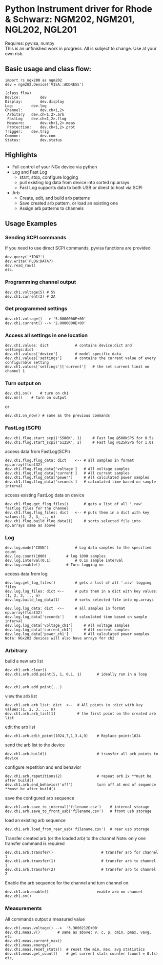 # Python Instrument driver for Rhode & Schwarz: NGM202, NGM201, NGL202, NGL201
Requires: pyvisa, numpy  
This is an unfinished work in progress.  All is subject to change.  Use at your own risk.  
## Basic usage and class flow:
```
import rs_ngx200 as ngm202          
dev = ngm202.Device('VISA::ADDRESS')  

(class flow)
Device:         dev  
Display:        dev.display
Log:		dev.log 
Channel:        dev.ch<1,2>
 Arbitary	dev.ch<1,2>.arb
 FastLog	dev.ch<1,2>.flog
 Measure:    	dev.ch<1,2>.meas
 Protection:	dev.ch<1,2>.prot
Trigger:	dev.trig
Common:     	dev.com 
Status:     	dev.status
```
## Highlights
* Full control of your NGx device via python
* Log and Fast Log
	* start, stop, configure logging
	* pull existing log data from device into sorted np.arrays
	* Fast Log supports data to both USB or direct to host via SCPI
* Arb
	* Create, edit, and build arb patterns
	* Save created arb pattern, or load an existing one
	* Assign arb patterns to channels

## Usage Examples
### Sending SCPI commands
If you need to use direct SCPI commands, pyvisa functions are provided
```
dev.query('*IDN?')
dev.write('FLOG:DATA?)
dev.read_raw()
etc.
```
### Programming channel output
```
dev.ch1.voltage(5) # 5V
dev.ch1.current(2) # 2A
```
### Get programmed settings
```
dev.ch1.voltage() --> '5.0000000E+00'
dev.ch1.current() --> '2.0000000E+00'
```
### Access all settings in one location
```
dev.ch1.values: dict			# contains device:dict and settings:dict
dev.ch1.values['device']		# model specific data
dev.ch1.values['settings']		# contains the current value of every configurable setting
dev.ch1.values['settings']['current']	# the set current limit on channel 1
```
### Turn output on
```
dev.ch1.on() 	# turn on ch1
dev.on()	# turn on output
```
or
```
dev.ch1.on_now() # same as the previous commands
```
### FastLog (SCPI)
```
dev.ch1.flog.start_scpi('S500K', 1) 	# Fast log @500kSPS for 0.5s
dev.ch1.flog.start_scpi('S125K', 2) 	# Fast log @125kSPS for 1.0s
```
access data from FastLog(SCPI)
```
dev.ch1.flog.flog_data: dict	<--	# all samples in format np.array(float32)
dev.ch1.flog.flog_data['voltage']	# All voltage samples
dev.ch1.flog.flog_data['current']	# All current samples
dev.ch1.flog.flog_data['power']		# All calculated power samples
dev.ch1.flog.flog_data['seconds']	# calculated time based on sample interval
```
access existing FastLog data on device
```
dev.ch1.flog.get_flog_files()		# gets a list of all '.raw' fastlog files for the channel
dev.ch1.flog.flog_files: dict	<--	# puts them in a dict with key values:(1, 2, 3, .., n)
dev.ch1.flog.build_flog_data(1)		# sorts selected file into np.arrays same as above
```
### Log
```
dev.log.mode('COUN')			# Log data samples to the specified count
dev.log.count(1000)			# log 1000 samples
dev.log.interval(0.1)			# 0.1s sample interval
dev.log.enable()			# Turn logging on
```
access data from log
```
dev.log.get_log_files()			# gets a list of all '.csv' logging files
dev.log.log_files: dict	<--		# puts them in a dict with key values:(1, 2, 3, .., n)
dev.log.build_log_data(1)		# sorts selected file into np.arrays

dev.log.log_data: dict	<--		# all samples in format np.array(float32)
dev.log.log_data['seconds']		# calculated time based on sample interval
dev.log.log_data['voltage_ch1']		# All voltage samples
dev.log.log_data['current_ch1']		# All current samples
dev.log.log_data['power_ch1']		# All calculated power samples
Note: NGx202 devices will also have arrays for ch2
```
### Arbitrary
build a new arb list
```
dev.ch1.arb.clear()  
dev.ch1.arb.add.point(5, 1, 0.1, 1)       # ideally run in a loop  
	.  
	.
dev.ch1.arb.add_point(...)
```
view the arb list
```
dev.ch1.arb.arb_list: dict 	<--	 # All points in :dict with key values:(1, 2, 3, .., n)
dev.ch1.arb.arb_list[1]			 # the first point on the created arb list
```
edit the arb list
```
dev.ch1.arb.edit_point(1024,7,1,3.4,0)	  # Replace point:1024  
```
send the arb list to the device
```
dev.ch1.arb.build()                       # transfer all arb points to device  
```
configure repetition and end behavior
```
dev.ch1.arb.repetitions(2)                # repeat arb 2x **must be after build()
dev.ch1.arb.end_behavior('off')           turn off at end of sequence **must be after build()  
```
save the configured arb sequence
```
dev.ch1.arb.save_to_internal('filename.csv')	# internal storage
dev.ch1.arb.save_to_front_usb('filename.csv')	# front usb storage  
```
load an existing arb sequence
```
dev.ch1.arb.load_from_rear_usb('filename.csv')	# rear usb storage
```
Transfer created arb (or the loaded arb) to the channel
Note: only one transfer command is required
```
dev.ch1.arb.transfer()                    	# transfer arb for channel 1  
dev.ch1.arb.transfer(1)                   	# transfer arb to channel 1    
dev.ch1.arb.transfer(2)                   	# transfer arb to channel 2
```
Enable the arb sequence for the channel and turn channel on
```
dev.ch1.arb.enable()                      enable arb on channel  
dev.ch1.on()
```
### Measurements
All commands output a measured value
```
dev.ch1.meas.voltage() -->	'3.3000212E+00'
dev.ch1.meas.v()		# same as above: v, c, p, cmin, pmax, vavg, etc
dev.ch1.meas.current_max()	
dev.ch1.meas.energy()
dev.ch1.meas.reset_stats()	# reset the min, max, avg statistics
dev.ch1.meas.get_count()	# get current stats counter (count = 0.1s)
etc,
```
